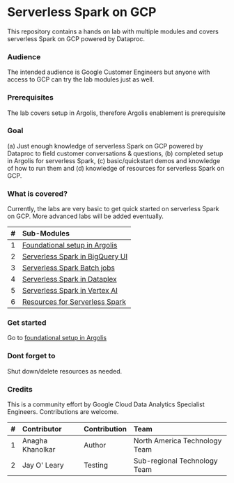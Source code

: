 # Serverless Spark on GCP

This repository contains a hands on lab with multiple modules and covers serverless Spark on GCP powered by Dataproc. 

### Audience
The intended audience is Google Customer Engineers but anyone with access to GCP can try the lab modules just as well.

### Prerequisites
The lab covers setup in Argolis, therefore Argolis enablement is prerequisite

### Goal
(a) Just enough knowledge of serverless Spark on GCP powered by Dataproc to field customer conversations & questions, (b) completed setup in Argolis for serverless Spark, (c) basic/quickstart demos and knowledge of how to run them and (d) knowledge of resources for serverless Spark on GCP.

### What is covered?
Currently, the labs are very basic to get quick started on serverless Spark on GCP. More advanced labs will be added eventually.

| # | Sub-Modules | 
| -- | :--- |
| 1 | [Foundational setup in Argolis](01-foundational-setup.md) | 
| 2 | [Serverless Spark in BigQuery UI](02-s8s-spark-in-bigquery.md) |
| 3 | [Serverless Spark Batch jobs](03-s8s-batch.md) |
| 4 | [Serverless Spark in Dataplex](04-s8s-dataplex.md) |
| 5 | [Serverless Spark in Vertex AI](05-s8s-vertex-ai.md) |
| 6 | [Resources for Serverless Spark](https://spark.apache.org/docs/latest/) |

### Get started

Go to [foundational setup in Argolis](01-foundational-setup.md)

### Dont forget to 
Shut down/delete resources as needed.

### Credits
This is a community effort by Google Cloud Data Analytics Specialist Engineers. Contributions are welcome.<br>


| # | Contributor | Contribution | Team |
| -- | :---    | :---| :---| 
| 1 | Anagha Khanolkar | Author | North America Technology Team |
| 2 | Jay O' Leary | Testing | Sub-regional Technology Team |


